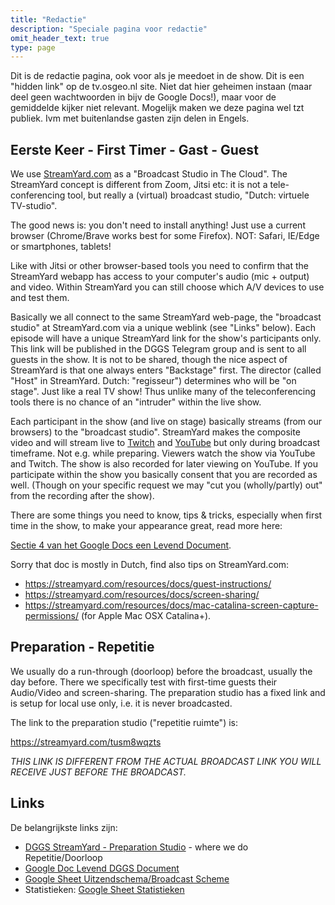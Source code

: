 ```yaml
---
title: "Redactie"
description: "Speciale pagina voor redactie"
omit_header_text: true
type: page
---
```


Dit is de redactie pagina, ook voor als je meedoet in de show.
Dit is een "hidden link" op de tv.osgeo.nl site.
Niet dat hier geheimen instaan (maar deel geen wachtwoorden in bijv de Google Docs!), maar
voor de gemiddelde kijker niet relevant. Mogelijk maken we deze pagina wel tzt publiek.
Ivm met buitenlandse gasten zijn delen in Engels.

## Eerste Keer - First Timer - Gast - Guest
We use [StreamYard.com](https://streamyard.com) as a "Broadcast Studio in The Cloud". 
The StreamYard concept is different from Zoom, Jitsi etc: it is not a tele-conferencing tool, 
but really a (virtual) broadcast studio, "Dutch: virtuele TV-studio".

The good news is: you don't need to install anything! 
Just use a current browser (Chrome/Brave works best for some Firefox).
NOT: Safari, IE/Edge or smartphones, tablets!

Like with Jitsi or other browser-based tools you need to confirm
that the StreamYard webapp has access to your computer's audio (mic + output)
and video. Within StreamYard you can still choose which A/V devices to use and test them.

Basically we all connect to the same StreamYard web-page, the "broadcast studio" at StreamYard.com via a unique weblink (see "Links" below). 
Each episode will have a unique StreamYard link for the show's participants only.
This link will be published in the DGGS Telegram group
and is sent to all guests in the show. It is not to be shared, though the nice 
aspect of StreamYard is that one always enters "Backstage" first. 
The director (called "Host" in StreamYard. Dutch: "regisseur") determines who will be "on stage".
Just like a real TV show! 
Thus unlike many of the teleconferencing tools there is no chance of an "intruder" within the live show.

Each participant in the show (and live on stage) basically streams (from our browsers) 
to the "broadcast studio". StreamYard makes the composite video and will stream
live to [Twitch](https://twitch.tv/osgeonl) and [YouTube](https://www.youtube.com/channel/UCvSAN6ur4RoGUqxtvmgsb8g) but
only during broadcast timeframe. Not e.g. while preparing. 
Viewers watch the show via YouTube and Twitch. The show is also recorded for later viewing on YouTube.
If you participate within the show you basically consent that you are recorded as well.
(Though on your specific request we may "cut you (wholly/partly) out" 
from the recording after the show).

There are some things you need to know, tips & tricks, especially when first 
time in the show, to make your appearance great, read more here:
 
[Sectie 4 van het Google Docs een Levend Document](https://docs.google.com/document/d/1V_hUjofjRu3TPpmnAtJGaHID3qO9keof4al5y3nIgVs#heading=h.6a3gipd4qkda).

Sorry that doc is mostly in Dutch, find also tips on StreamYard.com:

* https://streamyard.com/resources/docs/guest-instructions/
* https://streamyard.com/resources/docs/screen-sharing/ 
* https://streamyard.com/resources/docs/mac-catalina-screen-capture-permissions/  (for Apple Mac OSX Catalina+).

## Preparation - Repetitie

We usually do a run-through (doorloop) before the broadcast, usually the day before. 
There we specifically test with first-time guests their Audio/Video and screen-sharing.
The preparation studio has a fixed link and is setup for local use only, i.e. it is never broadcasted.

The link to the preparation studio ("repetitie ruimte") is:

https://streamyard.com/tusm8wqzts

*THIS LINK IS DIFFERENT FROM THE ACTUAL BROADCAST LINK YOU WILL RECEIVE JUST BEFORE THE BROADCAST.*

## Links

De belangrijkste links zijn:

* [DGGS StreamYard - Preparation Studio](https://streamyard.com/tusm8wqzts) - where we do Repetitie/Doorloop
* [Google Doc Levend DGGS Document](https://docs.google.com/document/d/1V_hUjofjRu3TPpmnAtJGaHID3qO9keof4al5y3nIgVs)
* [Google Sheet Uitzendschema/Broadcast Scheme](https://docs.google.com/spreadsheets/d/15GsvJvJ5gTuaAK5son-kyPZnClOc7T3Qa6-LhFFppGk)
* Statistieken: [Google Sheet Statistieken](https://docs.google.com/spreadsheets/d/1gDhfI4D8Wqjzduy8CavPzS7vt0LGBC8lPJEx0yEyvwQ)
